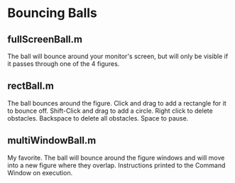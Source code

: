 # Bouncing Balls

## fullScreenBall.m
The ball will bounce around your monitor's screen, but will only be visible if it passes through one of the 4 figures.

## rectBall.m
The ball bounces around the figure. Click and drag to add a rectangle for it to bounce off. Shift-Click and drag to add a circle. Right click to delete obstacles. Backspace to delete all obstacles. Space to pause.

## multiWindowBall.m
My favorite. The ball will bounce around the figure windows and will move into a new figure where they overlap. Instructions printed to the Command Window on execution.
